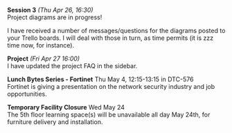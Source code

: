 **Session 3** *(Thu Apr 26, 16:30)*   
Project diagrams are in progress!

I have received a number of messages/questions for the diagrams posted to your Trello boards.
I will deal with those in turn, as time permits (it is zzz time now, for instance).

**Project** *(Fri Apr 27 16:00)*  
I have updated the project FAQ in the sidebar.

**Lunch Bytes Series - Fortinet** Thu May 4, 12:15-13:15 in DTC-576  
Fortinet is giving a presentation on the network security industry and job opportunities.

**Temporary Facility Closure** Wed May 24  
The 5th floor learning space(s) will be unavailable all day May 24th, for furniture delivery and installation.
